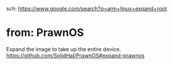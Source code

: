 sch: https://www.google.com/search?q=arm+linux+expand+root

# from: PrawnOS
Expand the image to take up the entire device. 
https://github.com/SolidHal/PrawnOS#expand-prawnos
